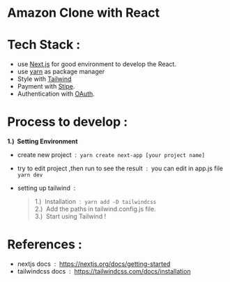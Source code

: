 
# Amazon Clone  with  React


# Tech Stack :
- use [Next.js](https://nextjs.org/)
 for good environment to develop the React.
- use [yarn](https://yarnpkg.com/) as package manager
- Style with [Tailwind](https://tailwindcss.com/)
- Payment with [Stipe](https://stripe.com/th?utm_campaign=TH_EN_Search_Brand_Stripe_EXA-19299490305&utm_medium=cpc&utm_source=google&ad_content=642259720785&utm_term=stripe&utm_matchtype=e&utm_adposition=&utm_device=c&gclid=CjwKCAjwrpOiBhBVEiwA_473dNm946BkVTaoyvevJWoPcIbhuEWviRKjK4cu3KJ5OKZyMyr-AK2YgBoCYb0QAvD_BwE).
- Authentication with [OAuth](https://oauth.net/2/).


# Process to develop : 
**1.) &nbsp;Setting  Environment**

-   create new project &nbsp;:&nbsp; ``` yarn create next-app [your project name] ```
-   try to edit project ,then run to see the result 
    &nbsp;:&nbsp; you can edit in app.js file ``` yarn dev ```
-   setting up tailwind &nbsp;: 

    >   1.) &nbsp;Installation &nbsp;:&nbsp; ``` yarn add -D tailwindcss ```<br/>
    >   2.) &nbsp;Add the paths in tailwind.config.js file.<br/> 
    >   3.) &nbsp;Start using Tailwind !



# References  :
- nextjs  docs &nbsp;:&nbsp; https://nextjs.org/docs/getting-started
- tailwindcss docs &nbsp;:&nbsp; https://tailwindcss.com/docs/installation
